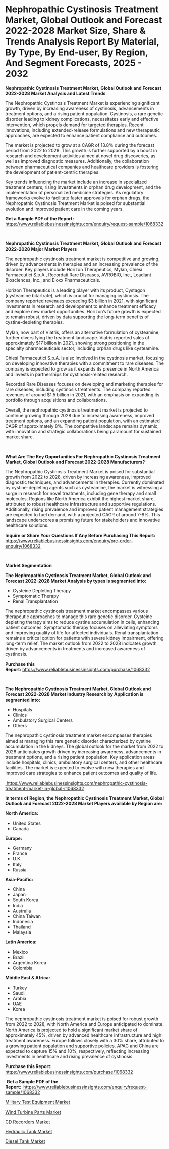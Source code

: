 <p><h1>Nephropathic Cystinosis Treatment Market, Global Outlook and Forecast 2022-2028 Market Size, Share & Trends Analysis Report By Material, By Type, By End-user, By Region, And Segment Forecasts, 2025 - 2032</h1></p><p><strong>Nephropathic Cystinosis Treatment Market, Global Outlook and Forecast 2022-2028 Market Analysis and Latest Trends</strong></p>
<p><p>The Nephropathic Cystinosis Treatment Market is experiencing significant growth, driven by increasing awareness of cystinosis, advancements in treatment options, and a rising patient population. Cystinosis, a rare genetic disorder leading to kidney complications, necessitates early and effective intervention, which propels demand for targeted therapies. Recent innovations, including extended-release formulations and new therapeutic approaches, are expected to enhance patient compliance and outcomes.</p><p>The market is projected to grow at a CAGR of 13.8% during the forecast period from 2022 to 2028. This growth is further supported by a boost in research and development activities aimed at novel drug discoveries, as well as improved diagnostic measures. Additionally, the collaboration between pharmaceutical companies and healthcare providers is fostering the development of patient-centric therapies.</p><p>Key trends influencing the market include an increase in specialized treatment centers, rising investments in orphan drug development, and the implementation of personalized medicine strategies. As regulatory frameworks evolve to facilitate faster approvals for orphan drugs, the Nephropathic Cystinosis Treatment Market is poised for substantial evolution and improved patient care in the coming years.</p></p>
<p><strong>Get a Sample PDF of the Report:&nbsp;</strong> <a href="https://www.reliablebusinessinsights.com/enquiry/request-sample/1068332?utm_campaign=3093&utm_medium=2&utm_source=Github&utm_content=ia&utm_term=21032025&utm_id=nephropathic-cystinosis-treatment-market-global-outlook-and-forecast-2022-2028">https://www.reliablebusinessinsights.com/enquiry/request-sample/1068332</a></p>
<p>&nbsp;</p>
<p><strong>Nephropathic Cystinosis Treatment Market, Global Outlook and Forecast 2022-2028 Major Market Players</strong></p>
<p><p>The nephropathic cystinosis treatment market is competitive and growing, driven by advancements in therapies and an increasing prevalence of the disorder. Key players include Horizon Therapeutics, Mylan, Chiesi Farmaceutici S.p.A., Recordati Rare Diseases, AVROBIO, Inc., Leadiant Biosciences, Inc., and Eloxx Pharmaceuticals.</p><p>Horizon Therapeutics is a leading player with its product, Cystagon (cysteamine bitartrate), which is crucial for managing cystinosis. The company reported revenues exceeding $3 billion in 2021, with significant investments in research and development to enhance treatment efficacy and explore new market opportunities. Horizon’s future growth is expected to remain robust, driven by data supporting the long-term benefits of cystine-depleting therapies.</p><p>Mylan, now part of Viatris, offers an alternative formulation of cysteamine, further diversifying the treatment landscape. Viatris reported sales of approximately $17 billion in 2021, showing strong positioning in the specialty pharmaceuticals sector, including orphan drugs like cysteamine.</p><p>Chiesi Farmaceutici S.p.A. is also involved in the cystinosis market, focusing on developing innovative therapies with a commitment to rare diseases. The company is expected to grow as it expands its presence in North America and invests in partnerships for cystinosis-related research.</p><p>Recordati Rare Diseases focuses on developing and marketing therapies for rare diseases, including cystinosis treatments. The company reported revenues of around $1.5 billion in 2021, with an emphasis on expanding its portfolio through acquisitions and collaborations.</p><p>Overall, the nephropathic cystinosis treatment market is projected to continue growing through 2028 due to increasing awareness, improved treatment options, and an expanding patient population, with an estimated CAGR of approximately 8%. The competitive landscape remains dynamic, with innovation and strategic collaborations being paramount for sustained market share.</p></p>
<p>&nbsp;</p>
<p><strong>What Are The Key Opportunities For Nephropathic Cystinosis Treatment Market, Global Outlook and Forecast 2022-2028 Manufacturers?</strong></p>
<p><p>The Nephropathic Cystinosis Treatment Market is poised for substantial growth from 2022 to 2028, driven by increasing awareness, improved diagnostic techniques, and advancements in therapies. Currently dominated by cystine-depleting agents such as cysteamine, the market is witnessing a surge in research for novel treatments, including gene therapy and small molecules. Regions like North America exhibit the highest market share, attributed to robust healthcare infrastructure and supportive regulations. Additionally, rising prevalence and improved patient management strategies are expected to fuel demand, with a projected CAGR of around 7-9%. This landscape underscores a promising future for stakeholders and innovative healthcare solutions.</p></p>
<p><strong>Inquire or Share Your Questions If Any Before Purchasing This Report:</strong> <a href="https://www.reliablebusinessinsights.com/enquiry/pre-order-enquiry/1068332?utm_campaign=3093&utm_medium=2&utm_source=Github&utm_content=ia&utm_term=21032025&utm_id=nephropathic-cystinosis-treatment-market-global-outlook-and-forecast-2022-2028">https://www.reliablebusinessinsights.com/enquiry/pre-order-enquiry/1068332</a></p>
<p>&nbsp;</p>
<p><strong>Market Segmentation</strong></p>
<p><strong>The Nephropathic Cystinosis Treatment Market, Global Outlook and Forecast 2022-2028 Market Analysis by types is segmented into:</strong></p>
<p><ul><li>Cysteine Depleting Therapy</li><li>Symptomatic Therapy</li><li>Renal Transplantation</li></ul></p>
<p><p>The nephropathic cystinosis treatment market encompasses various therapeutic approaches to manage this rare genetic disorder. Cysteine depleting therapy aims to reduce cystine accumulation in cells, enhancing patient outcomes. Symptomatic therapy focuses on alleviating symptoms and improving quality of life for affected individuals. Renal transplantation remains a critical option for patients with severe kidney impairment, offering long-term relief. The market outlook from 2022 to 2028 indicates growth driven by advancements in treatments and increased awareness of cystinosis.</p></p>
<p><strong>Purchase this Report:&nbsp;</strong><a href="https://www.reliablebusinessinsights.com/purchase/1068332?utm_campaign=3093&utm_medium=2&utm_source=Github&utm_content=ia&utm_term=21032025&utm_id=nephropathic-cystinosis-treatment-market-global-outlook-and-forecast-2022-2028">https://www.reliablebusinessinsights.com/purchase/1068332</a></p>
<p>&nbsp;</p>
<p><strong>The Nephropathic Cystinosis Treatment Market, Global Outlook and Forecast 2022-2028 Market Industry Research by Application is segmented into:</strong></p>
<p><ul><li>Hospitals</li><li>Clinics</li><li>Ambulatory Surgical Centers</li><li>Others</li></ul></p>
<p><p>The nephropathic cystinosis treatment market encompasses therapies aimed at managing this rare genetic disorder characterized by cystine accumulation in the kidneys. The global outlook for the market from 2022 to 2028 anticipates growth driven by increasing awareness, advancements in treatment options, and a rising patient population. Key application areas include hospitals, clinics, ambulatory surgical centers, and other healthcare facilities. The market is expected to evolve with new therapies and improved care strategies to enhance patient outcomes and quality of life.</p></p>
<p><a href="https://www.reliablebusinessinsights.com/nephropathic-cystinosis-treatment-market-in-global-r1068332?utm_campaign=3093&utm_medium=2&utm_source=Github&utm_content=ia&utm_term=21032025&utm_id=nephropathic-cystinosis-treatment-market-global-outlook-and-forecast-2022-2028">&nbsp;https://www.reliablebusinessinsights.com/nephropathic-cystinosis-treatment-market-in-global-r1068332</a></p>
<p><strong>In terms of Region, the Nephropathic Cystinosis Treatment Market, Global Outlook and Forecast 2022-2028 Market Players available by Region are:</strong></p>
<p>
    <p> <strong> North America: </strong>
        <ul>
            <li>United States</li>
            <li>Canada</li>
        </ul>
        </p> 
    <p> <strong> Europe: </strong>
        <ul>
            <li>Germany</li>
            <li>France</li>
            <li>U.K.</li>
            <li>Italy</li>
            <li>Russia</li>
        </ul>
        </p> 
    <p> <strong> Asia-Pacific: </strong>
        <ul>
            <li>China</li>
            <li>Japan</li>
            <li>South Korea</li>
            <li>India</li>
            <li>Australia</li>
            <li>China Taiwan</li>
            <li>Indonesia</li>
            <li>Thailand</li>
            <li>Malaysia</li>
        </ul>
        </p> 
    <p> <strong> Latin America: </strong>
        <ul>
            <li>Mexico</li>
            <li>Brazil</li>
            <li>Argentina Korea</li>
            <li>Colombia</li>
        </ul>
        </p> 
    <p> <strong> Middle East & Africa: </strong>
        <ul>
            <li>Turkey</li>
            <li>Saudi</li>
            <li>Arabia</li>
            <li>UAE</li>
            <li>Korea</li>
        </ul>
    </p>
    </p>
<p><p>The nephropathic cystinosis treatment market is poised for robust growth from 2022 to 2028, with North America and Europe anticipated to dominate. North America is projected to hold a significant market share of approximately 45%, driven by advanced healthcare infrastructure and high treatment awareness. Europe follows closely with a 30% share, attributed to a growing patient population and supportive policies. APAC and China are expected to capture 15% and 10%, respectively, reflecting increasing investments in healthcare and rising prevalence of cystinosis.</p></p>
<p><strong>Purchase this Report: </strong><a href="https://www.reliablebusinessinsights.com/purchase/1068332?utm_campaign=3093&utm_medium=2&utm_source=Github&utm_content=ia&utm_term=21032025&utm_id=nephropathic-cystinosis-treatment-market-global-outlook-and-forecast-2022-2028">https://www.reliablebusinessinsights.com/purchase/1068332</a></p>
<p>&nbsp;<strong>Get a Sample PDF of the Report:&nbsp;&nbsp;</strong><a href="https://www.reliablebusinessinsights.com/enquiry/request-sample/1068332?utm_campaign=3093&utm_medium=2&utm_source=Github&utm_content=ia&utm_term=21032025&utm_id=nephropathic-cystinosis-treatment-market-global-outlook-and-forecast-2022-2028">https://www.reliablebusinessinsights.com/enquiry/request-sample/1068332</a></p>
<p><strong></strong></p>
<p><p><a href="https://www.linkedin.com/pulse/anticipated-growth-military-test-equipment-market-105-zth0e?utm_campaign=3093&utm_medium=2&utm_source=Github&utm_content=ia&utm_term=21032025&utm_id=nephropathic-cystinosis-treatment-market-global-outlook-and-forecast-2022-2028">Military Test Equipment Market</a></p><p><a href="https://www.linkedin.com/pulse/comprehensive-analysis-wind-turbine-parts-market-size-93kwe?utm_campaign=3093&utm_medium=2&utm_source=Github&utm_content=ia&utm_term=21032025&utm_id=nephropathic-cystinosis-treatment-market-global-outlook-and-forecast-2022-2028">Wind Turbine Parts Market</a></p><p><a href="https://www.linkedin.com/pulse/exploring-potential-cd-recorders-marketthe-upcoming-prospects-5mgpe?utm_campaign=3093&utm_medium=2&utm_source=Github&utm_content=ia&utm_term=21032025&utm_id=nephropathic-cystinosis-treatment-market-global-outlook-and-forecast-2022-2028">CD Recorders Market</a></p><p><a href="https://www.linkedin.com/pulse/hydraulic-tank-market-forecast-2025-2032-components-applications-q5ioe?utm_campaign=3093&utm_medium=2&utm_source=Github&utm_content=ia&utm_term=21032025&utm_id=nephropathic-cystinosis-treatment-market-global-outlook-and-forecast-2022-2028">Hydraulic Tank Market</a></p><p><a href="https://www.linkedin.com/pulse/diesel-tank-market-essentials-key-players-demand-drivers-d7gle?utm_campaign=3093&utm_medium=2&utm_source=Github&utm_content=ia&utm_term=21032025&utm_id=nephropathic-cystinosis-treatment-market-global-outlook-and-forecast-2022-2028">Diesel Tank Market</a></p></p>